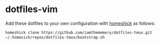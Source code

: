 # dotfiles-vim

Add these dotfiles to your own configuration with
[homeshick](https://github.com/andsens/homeshick) as follows:

```sh
homeshick clone https://github.com/iamthememory/dotfiles-tmux.git
~/.homesick/repos/dotfiles-tmux/bootstrap.sh
```
